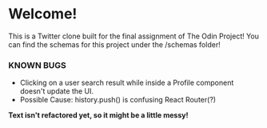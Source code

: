 # Welcome!

This is a Twitter clone built for the final assignment of The Odin Project! 
You can find the schemas for this project under the /schemas folder!


### KNOWN BUGS

* Clicking on a user search result while inside a Profile component doesn't update the UI.
 * Possible Cause: history.push() is confusing React Router(?)

**Text isn't refactored yet, so it might be a little messy!**